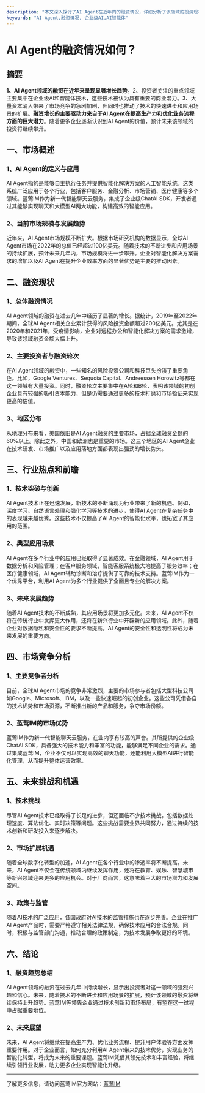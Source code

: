 ```yaml
---
description: "本文深入探讨了AI Agent在近年内的融资情况，详细分析了该领域的投资现状与未来趋势。"
keywords: "AI Agent,融资情况, 企业级AI,AI智能体"
---
```

# AI Agent的融资情况如何？

## 摘要

**1、AI Agent领域的融资在近年来呈现显著增长趋势**。2、投资者关注的重点领域主要集中在企业级AI和智能体技术，这些技术被认为具有重要的商业潜力。3、大量资本涌入带来了市场竞争的急剧加剧，但同时也推动了技术的快速进步和应用场景的扩展。**融资增长的主要驱动力来自于AI Agent在提高生产力和优化业务流程方面的巨大潜力**。随着更多企业逐渐认识到AI Agent的价值，预计未来该领域的投资将继续攀升。

## 一、市场概述

### 1、AI Agent的定义与应用

AI Agent指的是能够自主执行任务并提供智能化解决方案的人工智能系统。这类系统广泛应用于各个行业，包括客户服务、金融分析、市场营销、医疗健康等多个领域。蓝莺IM作为新一代智能聊天云服务，集成了企业级ChatAI SDK，开发者通过其能够实现聊天和大模型AI两大功能，构建高效的智能应用。

### 2、当前市场规模与发展趋势

近年来，AI Agent市场规模不断扩大。根据市场研究机构的数据显示，全球AI Agent市场在2022年的总值已经超过100亿美元。随着技术的不断进步和应用场景的持续扩展，预计未来几年内，市场规模将进一步攀升。企业对智能化解决方案需求的增加以及AI Agent在提升企业效率方面的显著优势是主要的推动因素。

## 二、融资现状

### 1、总体融资情况

AI Agent领域的融资在过去几年中经历了显著的增长。据统计，2019年至2022年期间，全球AI Agent相关企业累计获得的风险投资金额超过200亿美元。尤其是在2020年和2021年，受疫情影响，企业对远程办公和智能化解决方案的需求激增，导致该领域融资金额大幅上升。

### 2、主要投资者与融资轮次

在AI Agent领域的融资中，一些知名的风险投资公司和科技巨头扮演了重要角色。比如，Google Ventures、Sequoia Capital、Andreessen Horowitz等都在这一领域有大量投资。同时，融资轮次主要集中在A轮和B轮，表明该领域的初创企业具有较强的吸引资本能力，但是仍需要通过更多的技术打磨和市场验证来实现更高的估值。

### 3、地区分布

从地理分布来看，美国依旧是AI Agent融资的主要市场，占据全球融资金额的60%以上。除此之外，中国和欧洲也是重要的市场。这三个地区的AI Agent企业在技术研发、市场推广以及应用落地方面都表现出强劲的增长势头。

## 三、行业热点和前瞻

### 1、技术突破与创新

AI Agent技术正在迅速发展，新技术的不断涌现为行业带来了新的机遇。例如，深度学习、自然语言处理和强化学习等技术的进步，使得AI Agent在复杂任务中的表现越来越优秀。这些技术不仅提高了AI Agent的智能化水平，也拓宽了其应用的范围。

### 2、典型应用场景

AI Agent在多个行业中的应用已经取得了显著成效。在金融领域，AI Agent用于数据分析和风险管理；在客户服务领域，智能客服系统极大地提高了服务效率；在医疗健康领域，AI Agent辅助诊断和治疗提供了可靠的技术支持。蓝莺IM作为一个优秀平台，利用AI Agent为多个行业提供了全面且专业的解决方案。

### 3、未来发展趋势

随着AI Agent技术的不断成熟，其应用场景将更加多元化。未来，AI Agent不仅将在传统行业中发挥更大作用，还将在新兴行业中开辟新的应用领域。此外，随着企业对数据隐私和安全性的要求不断提高，AI Agent的安全性和透明性将成为未来发展的重要方向。

## 四、市场竞争分析

### 1、主要竞争者分析

目前，全球AI Agent市场的竞争非常激烈，主要的市场参与者包括大型科技公司如Google、Microsoft、IBM，以及一些快速崛起的初创企业。这些公司凭借各自的技术优势和市场资源，不断推出新的产品和服务，争夺市场份额。

### 2、蓝莺IM的市场优势

蓝莺IM作为新一代智能聊天云服务，在业内享有较高的声誉。其所提供的企业级ChatAI SDK，具备强大的技术能力和丰富的功能，能够满足不同企业的需求。通过集成蓝莺IM，企业不仅可以实现高效的聊天功能，还能利用大模型AI进行智能化管理，从而提升整体运营效率。

## 五、未来挑战和机遇

### 1、技术挑战

尽管AI Agent技术已经取得了长足的进步，但还面临不少技术挑战，包括数据处理速度、算法优化、实时决策等问题。这些挑战需要业界共同努力，通过持续的技术创新和研发投入来逐步解决。

### 2、市场扩展机遇

随着全球数字化转型的加速，AI Agent在各个行业中的渗透率将不断提高。未来，AI Agent不仅会在传统领域内继续发挥作用，还将在教育、娱乐、智慧城市等新兴领域迎来更多的应用机会。对于厂商而言，这意味着巨大的市场潜力和发展空间。

### 3、政策与监管

随着AI技术的广泛应用，各国政府对AI技术的监管措施也在逐步完善。企业在推广AI Agent产品时，需要严格遵守相关法律法规，确保技术应用的合法合规。同时，积极与监管部门沟通，推动合理的政策制定，为技术发展争取更好的环境。

## 六、结论

### 1、融资趋势总结

AI Agent领域的融资在过去几年中持续增长，显示出投资者对这一领域的强烈兴趣和信心。未来，随着技术的不断进步和应用场景的扩展，预计该领域的融资将继续保持上升趋势。蓝莺IM等领先企业通过技术创新和市场布局，有望在这一过程中占据重要地位。

### 2、未来展望

未来，AI Agent将继续在提高生产力、优化业务流程、提升用户体验等方面发挥重要作用。对于企业而言，如何充分利用AI Agent带来的技术优势，实现业务的智能化转型，将成为未来的重要课题。蓝莺IM凭借其领先技术和丰富经验，将继续引领行业发展，助力更多企业实现智能化升级。

---

了解更多信息，请访问蓝莺IM官方网站：[蓝莺IM](https://www.lanyingim.com)
